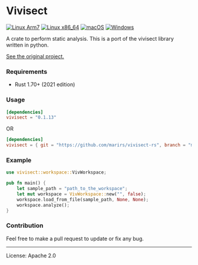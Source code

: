 # Vivisect
[![Linux Arm7](https://github.com/marirs/vivisect-rs/actions/workflows/linux_arm7.yml/badge.svg?branch=master)](https://github.com/marirs/vivisect-rs/actions/workflows/linux_arm7.yml)
[![Linux x86_64](https://github.com/marirs/vivisect-rs/actions/workflows/linux_x86-64.yml/badge.svg?branch=master)](https://github.com/marirs/vivisect-rs/actions/workflows/linux_x86-64.yml)
[![macOS](https://github.com/marirs/vivisect-rs/actions/workflows/macos.yml/badge.svg?branch=master)](https://github.com/marirs/vivisect-rs/actions/workflows/macos.yml)
[![Windows](https://github.com/marirs/vivisect-rs/actions/workflows/windows.yml/badge.svg?branch=master)](https://github.com/marirs/vivisect-rs/actions/workflows/windows.yml)

A crate to perform static analysis. This is a port of the vivisect library written in python.

[See the original project.](https://github.com/vivisect/vivisect)

### Requirements
- Rust 1.70+ (2021 edition)

### Usage
```toml
[dependencies]
vivisect = "0.1.13"
```

OR

```toml
[dependencies]
vivisect = { git = "https://github.com/marirs/vivisect-rs", branch = "master" }
```

### Example
```rust
use vivisect::workspace::VivWorkspace;

pub fn main() {
    let sample_path = "path_to_the_workspace";
    let mut workspace = VivWorkspace::new("", false);
    workspace.load_from_file(sample_path, None, None);
    workspace.analyze();
}
```

### Contribution

Feel free to make a pull request to update or fix any bug.

---
License: Apache 2.0
